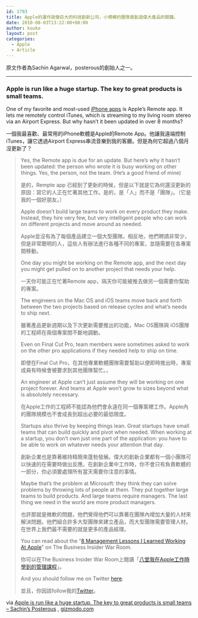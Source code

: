 ```yaml
---
id: 1793
title: Apple的運作就像巨大的科技創新公司，小規模的團隊是創造偉大產品的關鍵。
date: 2010-08-03T13:22:00+00:00
author: kouko
layout: post
categories:
  - Apple
  - Article
---
```


原文作者為Sachin Agarwal，posterous的創始人之一。

***

### Apple is run like a huge startup. The key to great products is small teams. ﻿

﻿One of my favorite and most-used [iPhone apps](http://gizmodo.com/tag/iphoneapps/) is Apple&#8217;s Remote app. It lets me remotely control iTunes, which is streaming to my living room stereo via an Airport Express. But why hasn&#8217;t it been updated in over 8 months?

一個我最喜歡、最常用的iPhone軟體是Apple的Remote App。他讓我遠端控制iTunes，讓它透過Airport Express串流音樂到我的客廳。但是為何它超過八個月沒更新了？

> Yes, the Remote app is due for an update. But here&#8217;s why it hasn&#8217;t been updated: the person who wrote it is busy working on other things. Yes, the person, not the team. (He&#8217;s a good friend of mine)
>
> 是的，Rempte app 已經到了更新的時候，但是以下就是它為何還沒更新的原因：寫它的人正在忙著其他工作。是的，是「人」而不是「團隊」。（它是我的一個好朋友。）
>
> Apple doesn&#8217;t build large teams to work on every product they make. Instead, they hire very few, but very intelligent people who can work on different projects and move around as needed.
>
> Apple並沒有為了每個產品建立一個大型團隊。相反地，他們聘請非常少，但是非常聰明的人，這些人有辦法進行各種不同的專案，並隨需要在各專案間移動。
>
> One day you might be working on the Remote app, and the next day you might get pulled on to another project that needs your help.
>
> 一天你可能正在忙著Remote app，隔天你可能被推去做另一個需要你幫助的專案。
>
> The engineers on the Mac OS and iOS teams move back and forth between the two projects based on release cycles and what&#8217;s needs to ship next.
>
> 雖著產品更新週期以及下次更新需要推出的功能，Mac OS團隊與 iOS團隊的工程師在兩個專案間不斷地調動。
>
> Even on Final Cut Pro, team members were sometimes asked to work on the other pro applications if they needed help to ship on time.
>
> 即使在Final Cut Pro，在其他專業軟體團隊需要幫助以便即時推出時，專案成員有時候會被要求到其他團隊幫忙。，
>
> An engineer at Apple can&#8217;t just assume they will be working on one project forever. And teams at Apple won&#8217;t grow to sizes beyond what is absolutely necessary.
>
> 在Apple工作的工程師不能認為他們會永遠在同一個專案裡工作。Apple內的團隊規模也不會成長到超出必要的最低限度。
>
> Startups also thrive by keeping things lean. Great startups have small teams that can build quickly and pivot when needed. When working at a startup, you don&#8217;t own just one part of the application: you have to be able to work on whatever needs your attention that day.
>
> 創新企業也是靠著維持精簡來蓬勃發展。偉大的創新企業都有一個小團隊可以快速的在需要時做出反應。在創新企業中工作時，你不會只有負責軟體的一部分，你必須要處理所有當天需要你注意的事情。
>
> Maybe that&#8217;s the problem at Microsoft: they think they can solve problems by throwing lots of people at them. They put together large teams to build products. And large teams require managers. The last thing we need in the world are more product managers.
>
> 也許那就是微軟的問題，他們覺得他們可以靠著在團隊內增加大量的人材來解決問題。他們組合許多大型團隊來建立產品，而大型團隊需要管理人材。在世界上我們最不需要的就是更多的產品經理。
>
> You can read about the &#8220;[8 Management Lessons I Learned Working At Apple](http://www.businessinsider.com/management-lessons-i-learned-working-at-apple-2010-7)" on The Business Insider War Room.
>
> 你可以在The Business Insider War Room上閱讀「[八堂我在Apple工作時學到的管理課程](http://www.businessinsider.com/management-lessons-i-learned-working-at-apple-2010-7)」。
>
> And you should follow me on Twitter [here](http://twitter.com/a4agarwal).
>
> 並且，你因該follow我的[Twitter](http://twitter.com/a4agarwal)。

via ﻿[Apple is run like a huge startup. The key to great products is small teams &#8211; Sachin&#8217;s Posterous](http://sachin.posterous.com/apple-is-run-like-a-huge-startup) , [gizmodo.com](http://gizmodo.com/5599836/has-apple-forgotten-about-its-remote-app)
